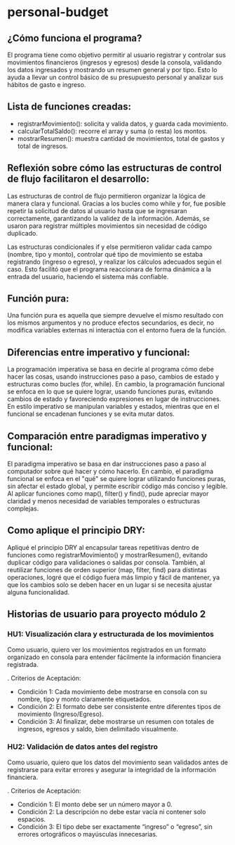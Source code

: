 # personal-budget
## ¿Cómo funciona el programa?
El programa tiene como objetivo permitir al usuario registrar y controlar sus movimientos financieros (ingresos y egresos) desde la consola, validando los datos ingresados y mostrando un resumen general y por tipo. Esto lo ayuda a llevar un control básico de su presupuesto personal y analizar sus hábitos de gasto e ingreso.
## Lista de funciones creadas: 
- registrarMovimiento(): solicita y valida datos, y guarda cada movimiento.
- calcularTotalSaldo(): recorre el array y suma (o resta) los montos.
- mostrarResumen(): muestra cantidad de movimientos, total de gastos y total de ingresos.
## Reflexión sobre cómo las estructuras de control de flujo facilitaron el desarrollo:
Las estructuras de control de flujo permitieron organizar la lógica de manera clara y funcional. Gracias a los bucles como while y for, fue posible repetir la solicitud de datos al usuario hasta que se ingresaran correctamente, garantizando la validez de la información. Además, se usaron para registrar múltiples movimientos sin necesidad de código duplicado.

Las estructuras condicionales if y else permitieron validar cada campo (nombre, tipo y monto), controlar qué tipo de movimiento se estaba registrando (ingreso o egreso), y realizar los cálculos adecuados según el caso. Esto facilitó que el programa reaccionara de forma dinámica a la entrada del usuario, haciendo el sistema más confiable.

## Función pura:
Una función pura es aquella que siempre devuelve el mismo resultado con los mismos argumentos y no produce efectos secundarios, es decir, no modifica variables externas ni interactúa con el entorno fuera de la función.

## Diferencias entre imperativo y funcional:
La programación imperativa se basa en decirle al programa cómo debe hacer las cosas, usando instrucciones paso a paso, cambios de estado y estructuras como bucles (for, while). 
En cambio, la programación funcional se enfoca en lo que se quiere lograr, usando funciones puras, evitando cambios de estado y favoreciendo expresiones en lugar de instrucciones. 
En estilo imperativo se manipulan variables y estados, mientras que en el funcional se encadenan funciones y se evita mutar datos.

## Comparación entre paradigmas imperativo y funcional:
El paradigma imperativo se basa en dar instrucciones paso a paso al computador sobre qué hacer y cómo hacerlo. En cambio, el paradigma funcional se enfoca en el "qué" se quiere lograr utilizando funciones puras, sin afectar el estado global, y permite escribir código más conciso y legible. 
Al aplicar funciones como map(), filter() y find(), pude apreciar mayor claridad y menos necesidad de variables temporales o estructuras complejas.

## Como aplique el principio DRY:
Apliqué el principio DRY al encapsular tareas repetitivas dentro de funciones como registrarMovimiento() y mostrarResumen(), evitando duplicar código para validaciones o salidas por consola. También, al reutilizar funciones de orden superior (map, filter, find) para distintas operaciones, logré que el código fuera más limpio y fácil de mantener, ya que los cambios solo se deben hacer en un lugar si se necesita ajustar alguna funcionalidad.

## Historias de usuario para proyecto módulo 2
### HU1: Visualización clara y estructurada de los movimientos
Como usuario, quiero ver los movimientos registrados en un formato organizado en consola para entender fácilmente la información financiera registrada.

. Criterios de Aceptación:
- Condición 1: Cada movimiento debe mostrarse en consola con su nombre, tipo y monto claramente etiquetados.
- Condición 2: El formato debe ser consistente entre diferentes tipos de movimiento (Ingreso/Egreso).
- Condición 3: Al finalizar, debe mostrarse un resumen con totales de ingresos, egresos y saldo, bien delimitado visualmente.

### HU2: Validación de datos antes del registro
Como usuario, quiero que los datos del movimiento sean validados antes de registrarse para evitar errores y asegurar la integridad de la información financiera.

. Criterios de Aceptación:
- Condición 1: El monto debe ser un número mayor a 0.
- Condición 2: La descripción no debe estar vacía ni contener solo espacios.
- Condición 3: El tipo debe ser exactamente “ingreso” o “egreso”, sin errores ortográficos o mayúsculas innecesarias.